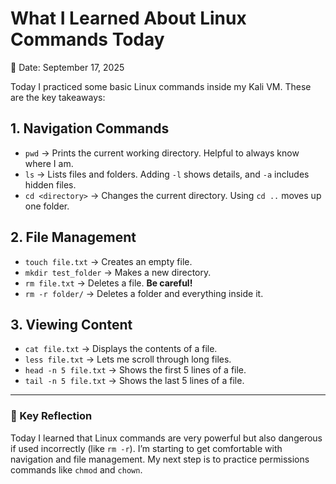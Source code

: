 # What I Learned About Linux Commands Today

📅 Date: September 17, 2025

Today I practiced some basic Linux commands inside my Kali VM. These are the key takeaways:

## 1. Navigation Commands
- `pwd` → Prints the current working directory. Helpful to always know where I am.
- `ls` → Lists files and folders. Adding `-l` shows details, and `-a` includes hidden files.
- `cd <directory>` → Changes the current directory. Using `cd ..` moves up one folder.

## 2. File Management
- `touch file.txt` → Creates an empty file.
- `mkdir test_folder` → Makes a new directory.
- `rm file.txt` → Deletes a file. **Be careful!**
- `rm -r folder/` → Deletes a folder and everything inside it.

## 3. Viewing Content
- `cat file.txt` → Displays the contents of a file.
- `less file.txt` → Lets me scroll through long files.
- `head -n 5 file.txt` → Shows the first 5 lines of a file.
- `tail -n 5 file.txt` → Shows the last 5 lines of a file.

---

### 🔑 Key Reflection
Today I learned that Linux commands are very powerful but also dangerous if used incorrectly (like `rm -r`). I’m starting to get comfortable with navigation and file management. My next step is to practice permissions commands like `chmod` and `chown`.


